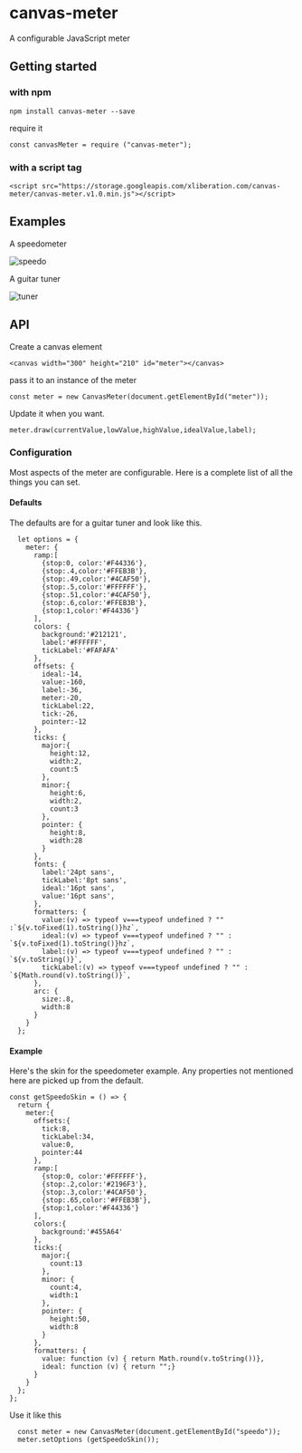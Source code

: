 # canvas-meter
A configurable JavaScript meter


## Getting started

### with npm

```
npm install canvas-meter --save
```

require it
```
const canvasMeter = require ("canvas-meter");
```

### with a script tag

```
<script src="https://storage.googleapis.com/xliberation.com/canvas-meter/canvas-meter.v1.0.min.js"></script>
```

## Examples

A speedometer

![speedo](https://storage.googleapis.com/xliberation.com/canvas-meter/speedo.png "A speedometer")

A guitar tuner

![tuner](https://storage.googleapis.com/xliberation.com/canvas-meter/tuner.png "A guitar tuner")

## API

Create a canvas element
```
<canvas width="300" height="210" id="meter"></canvas>
```

pass it to an instance of the meter

```
const meter = new CanvasMeter(document.getElementById("meter"));
```

Update it when you want. 

```
meter.draw(currentValue,lowValue,highValue,idealValue,label);
```

### Configuration

Most aspects of the meter are configurable. Here is a complete list of all the things you can set. 

#### Defaults

The defaults are for a guitar tuner and look like this.

```
  let options = {
    meter: {
      ramp:[
        {stop:0, color:'#F44336'},
        {stop:.4,color:'#FFEB3B'},
        {stop:.49,color:'#4CAF50'},
        {stop:.5,color:'#FFFFFF'},
        {stop:.51,color:'#4CAF50'},
        {stop:.6,color:'#FFEB3B'},
        {stop:1,color:'#F44336'}
      ],
      colors: {
        background:'#212121',
        label:'#FFFFFF',
        tickLabel:'#FAFAFA'
      },
      offsets: {
        ideal:-14,
        value:-160,
        label:-36,
        meter:-20,
        tickLabel:22,
        tick:-26,
        pointer:-12
      },
      ticks: {
        major:{
          height:12,
          width:2,
          count:5
        },
        minor:{
          height:6,
          width:2,
          count:3
        },
        pointer: {
          height:8,
          width:28
        }
      },
      fonts: {
        label:'24pt sans',
        tickLabel:'8pt sans',
        ideal:'16pt sans',
        value:'16pt sans',
      },
      formatters: {
        value:(v) => typeof v===typeof undefined ? "" :`${v.toFixed(1).toString()}hz`,
        ideal:(v) => typeof v===typeof undefined ? "" : `${v.toFixed(1).toString()}hz`,
        label:(v) => typeof v===typeof undefined ? "" : `${v.toString()}`,
        tickLabel:(v) => typeof v===typeof undefined ? "" : `${Math.round(v).toString()}`,
      },
      arc: {
        size:.8,
        width:8
      }
    }
  };
```
#### Example

Here's the skin for the speedometer example. Any properties not mentioned here are picked up from the default.

```
const getSpeedoSkin = () => {
  return {
    meter:{
      offsets:{
        tick:8,
        tickLabel:34,
        value:0,
        pointer:44
      },
      ramp:[
        {stop:0, color:'#FFFFFF'},
        {stop:.2,color:'#2196F3'},
        {stop:.3,color:'#4CAF50'},
        {stop:.65,color:'#FFEB3B'},
        {stop:1,color:'#F44336'}
      ],
      colors:{
        background:'#455A64'
      },
      ticks:{
        major:{
          count:13
        },
        minor: {
          count:4,
          width:1
        },
        pointer: {
          height:50,
          width:8
        }
      },
      formatters: {
        value: function (v) { return Math.round(v.toString())},
        ideal: function (v) { return "";}
      }
    }
  };
};
```
Use it like this

```
  const meter = new CanvasMeter(document.getElementById("speedo"));
  meter.setOptions (getSpeedoSkin());
```



